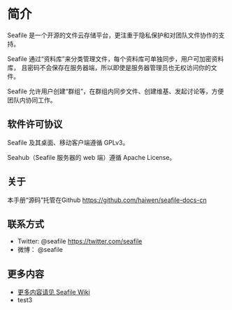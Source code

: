 # 简介

Seafile 是一个开源的文件云存储平台，更注重于隐私保护和对团队文件协作的支持。

Seafile 通过“资料库”来分类管理文件，每个资料库可单独同步，用户可加密资料库，
且密码不会保存在服务器端，所以即使是服务器管理员也无权访问你的文件。

Seafile 允许用户创建“群组”，在群组内同步文件、创建维基、发起讨论等，方便团队内协同工作。


## 软件许可协议

Seafile 及其桌面、移动客户端遵循 GPLv3。

Seahub（Seafile 服务器的 web 端）遵循 Apache License。



## 关于

本手册“源码”托管在Github https://github.com/haiwen/seafile-docs-cn


## 联系方式

* Twitter: @seafile https://twitter.com/seafile
* 微博： @seafile

## 更多内容

* [更多内容请见 Seafile Wiki](https://seacloud.cc/group/3/wiki/)
* test3

